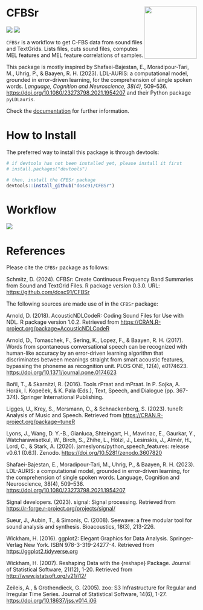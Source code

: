 # CFBSr <img src='https://dominicschmitz.com/wp-content/uploads/2024/04/CFBSr_logo.png' align="right" height="138" />

<!-- badges: start -->
![](https://img.shields.io/badge/version-0.3.0-FFA70B.svg)
![](https://img.shields.io/github/last-commit/dosc91/CFBSr)
<!-- badges: end -->

`CFBSr` is a workflow to get C-FBS data from sound files and TextGrids. Lists files, cuts sound files, computes MEL features and MEL feature correlations of samples. 

This package is mostly inspired by Shafaei-Bajestan, E., Moradipour-Tari, M., Uhrig, P., & Baayen, R. H. (2023). LDL-AURIS: a computational model, grounded in error-driven learning, for the comprehension of single spoken words. *Language, Cognition and Neuroscience, 38(4)*, 509–536. https://doi.org/10.1080/23273798.2021.1954207 and their Python package `pyLDLauris`.

Check the [documentation](https://dosc91.github.io/CFBSr/index.html) for further information.


# How to Install

The preferred way to install this package is through devtools:

```r
# if devtools has not been installed yet, please install it first
# install.packages("devtools")

# then, install the CFBSr package
devtools::install_github("dosc91/CFBSr")
```

# Workflow

<img src='https://dominicschmitz.com/wp-content/uploads/2024/05/CFBSr_flowchart_v030.svg' align="center"/>


# References

Please cite the `CFBSr` package as follows:

Schmitz, D. (2024). CFBSr: Create Continuous Frequency Band Summaries from Sound and TextGrid Files. R package version 0.3.0. URL: https://github.com/dosc91/CFBSr


The following sources are made use of in the `CFBSr` package:

Arnold, D. (2018). AcousticNDLCodeR: Coding Sound Files for Use with NDL. R package version 1.0.2. Retrieved from https://CRAN.R-project.org/package=AcousticNDLCodeR

Arnold, D., Tomaschek, F., Sering, K., Lopez, F., & Baayen, R. H. (2017). Words from spontaneous conversational speech can be recognized with human-like accuracy by an error-driven learning algorithm that discriminates between meanings straight from smart acoustic features, bypassing the phoneme as recognition unit. PLOS ONE, 12(4), e0174623. https://doi.org/10.1371/journal.pone.0174623

Bořil, T., & Skarnitzl, R. (2016). Tools rPraat and mPraat. In P. Sojka, A. Horák, I. Kopeček, & K. Pala (Eds.), Text, Speech, and Dialogue (pp. 367-374). Springer International Publishing.

Ligges, U., Krey, S., Mersmann, O., & Schnackenberg, S. (2023). tuneR: Analysis of Music and Speech. Retrieved from https://CRAN.R-project.org/package=tuneR

Lyons, J., Wang, D. Y.-B., Gianluca, Shteingart, H., Mavrinac, E., Gaurkar, Y., Watcharawisetkul, W., Birch, S., Zhihe, L., Hölzl, J., Lesinskis, J., Almér, H., Lord, C., & Stark, A. (2020). jameslyons/python_speech_features: release v0.6.1 (0.6.1). Zenodo. https://doi.org/10.5281/zenodo.3607820

Shafaei-Bajestan, E., Moradipour-Tari, M., Uhrig, P., & Baayen, R. H. (2023). LDL-AURIS: a computational model, grounded in error-driven learning, for the comprehension of single spoken words. Language, Cognition and Neuroscience, 38(4), 509–536. https://doi.org/10.1080/23273798.2021.1954207

Signal developers. (2023). signal: Signal processing. Retrieved from https://r-forge.r-project.org/projects/signal/

Sueur, J., Aubin, T., & Simonis, C. (2008). Seewave: a free modular tool for sound analysis and synthesis. Bioacoustics, 18(3), 213-226.

Wickham, H. (2016). ggplot2: Elegant Graphics for Data Analysis. Springer-Verlag New York. ISBN 978-3-319-24277-4. Retrieved from https://ggplot2.tidyverse.org

Wickham, H. (2007). Reshaping Data with the {reshape} Package. Journal of Statistical Software, 21(12), 1-20. Retrieved from http://www.jstatsoft.org/v21/i12/

Zeileis, A., & Grothendieck, G. (2005). zoo: S3 Infrastructure for Regular and Irregular Time Series. Journal of Statistical Software, 14(6), 1-27. https://doi.org/10.18637/jss.v014.i06
